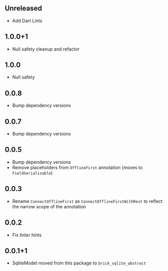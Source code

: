 ## Unreleased

* Add Dart Lints

## 1.0.0+1

* Null safety cleanup and refactor

## 1.0.0

* Null safety

## 0.0.8

* Bump dependency versions

## 0.0.7

* Bump dependency versions

## 0.0.5

* Bump dependency versions
* Remove placeholders from `OfflineFirst` annotation (moves to `FieldSerializable`)

## 0.0.3

* Rename `ConnectOfflineFirst` as `ConnectOfflineFirstWithRest` to reflect the narrow scope of the annotation

## 0.0.2

* Fix linter hints

## 0.0.1+1

* SqliteModel moved from this package to `brick_sqlite_abstract`
